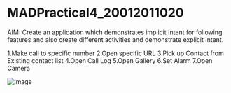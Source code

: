 # MADPractical4_20012011020
AIM: Create an application which demonstrates implicit Intent for following features and also create different activities and demonstrate explicit Intent.

1.Make call to specific number
2.Open specific URL
3.Pick up Contact from Existing contact list
4.Open Call Log
5.Open Gallery
6.Set Alarm
7.Open Camera

![image](https://user-images.githubusercontent.com/107744227/189538878-04339156-6820-472c-86c1-f9c68e4b5672.png)
